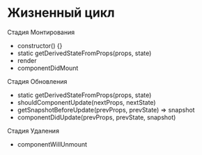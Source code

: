 # Жизненный цикл

Стадия Монтирования

- constructor() {}
- static getDerivedStateFromProps(props, state)
- render
- componentDidMount

Стадия Обновления

- static getDerivedStateFromProps(props, state)
- shouldComponentUpdate(nextProps, nextState)
- getSnapshotBeforeUpdate(prevProps, prevState) => snapshot
- componentDidUpdate(prevProps, prevState, snapshot)

Стадия Удаления

- componentWillUnmount
